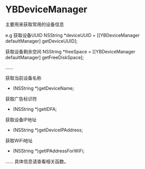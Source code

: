 # YBDeviceManager
主要用来获取常用的设备信息

e.g
获取设备UUID
NSString *deviceUUID = [[YBDeviceManager defaultManager] getDeviceUUID];
    
获取设备剩余空间
NSString *freeSpace = [[YBDeviceManager defaultManager] getFreeDiskSpace];


……

获取当前设备名称
- (NSString *)getDeviceName;

获取广告标识符
- (NSString *)getIDFA;

获取设备IP地址
- (NSString *)getDeviceIPAddress;

获取WiFi地址
- (NSString *)getIPAddressForWiFi;

……
具体信息请查看相关函数。
